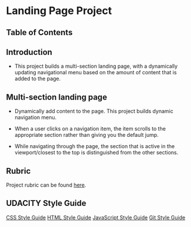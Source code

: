 # Landing Page Project

## Table of Contents

## Introduction

- This project builds a multi-section landing page, with a dynamically updating navigational menu based on the amount of content that is added to the page.

## Multi-section landing page

- Dynamically add content to the page. This project builds dynamic navigation menu. 
 
- When a user clicks on a navigation item, the item scrolls  to the appropriate section rather than giving you the default jump. 

- While navigating through the page, the section that is active in the viewport/closest to the top is distinguished from the other sections.

## Rubric

Project rubric can be found [here].

## UDACITY Style Guide

[CSS Style Guide](http://udacity.github.io/frontend-nanodegree-styleguide/css.html)
[HTML Style Guide](http://udacity.github.io/frontend-nanodegree-styleguide/index.html)
[JavaScript Style Guide](http://udacity.github.io/frontend-nanodegree-styleguide/javascript.html)
[Git Style Guide](https://udacity.github.io/git-styleguide/)











[here]:https://review.udacity.com/#!/rubrics/2658/view
